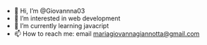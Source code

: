 - 👋 Hi, I’m @Giovannna03
- 👀 I’m interested in web development
- 🌱 I’m currently learning javacript
- 📫 How to reach me: email mariagiovannagiannotta@gmail.com 

<!---
Giovannna03/Giovannna03 is a ✨ special ✨ repository because its `README.md` (this file) appears on your GitHub profile.
You can click the Preview link to take a look at your changes.
--->
